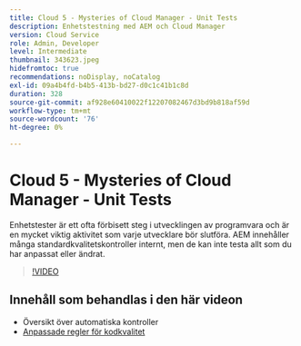 ```yaml
---
title: Cloud 5 - Mysteries of Cloud Manager - Unit Tests
description: Enhetstestning med AEM och Cloud Manager
version: Cloud Service
role: Admin, Developer
level: Intermediate
thumbnail: 343623.jpeg
hidefromtoc: true
recommendations: noDisplay, noCatalog
exl-id: 09a4b4fd-b4b5-413b-bd27-d0c1c41b1c8d
duration: 328
source-git-commit: af928e60410022f12207082467d3bd9b818af59d
workflow-type: tm+mt
source-wordcount: '76'
ht-degree: 0%

---
```


# Cloud 5 - Mysteries of Cloud Manager - Unit Tests

Enhetstester är ett ofta förbisett steg i utvecklingen av programvara och är en mycket viktig aktivitet som varje utvecklare bör slutföra. AEM innehåller många standardkvalitetskontroller internt, men de kan inte testa allt som du har anpassat eller ändrat.

>[!VIDEO](https://video.tv.adobe.com/v/343623?quality=12&learn=on)

## Innehåll som behandlas i den här videon

+ Översikt över automatiska kontroller
+ [Anpassade regler för kodkvalitet](https://experienceleague.adobe.com/docs/experience-manager-cloud-service/content/implementing/using-cloud-manager/test-results/custom-code-quality-rules.html)
